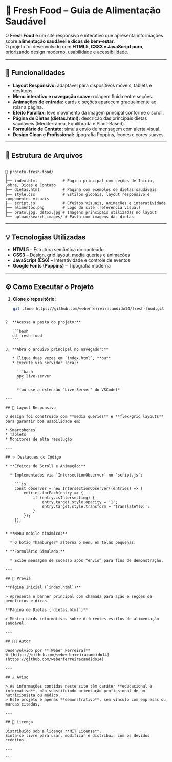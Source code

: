 # 🥗 Fresh Food – Guia de Alimentação Saudável

O **Fresh Food** é um site responsivo e interativo que apresenta informações sobre **alimentação saudável e dicas de bem-estar**.  
O projeto foi desenvolvido com **HTML5, CSS3 e JavaScript puro**, priorizando design moderno, usabilidade e acessibilidade.

---

## 🌱 Funcionalidades

- **Layout Responsivo:** adaptável para dispositivos móveis, tablets e desktops.  
- **Menu interativo e navegação suave:** rolagem fluida entre seções.  
- **Animações de entrada:** cards e seções aparecem gradualmente ao rolar a página.  
- **Efeito Parallax:** leve movimento da imagem principal conforme o scroll.  
- **Página de Dietas (dietas.html):** descrição das principais dietas saudáveis (Mediterrânea, Equilibrada e Plant-Based).  
- **Formulário de Contato:** simula envio de mensagem com alerta visual.  
- **Design Clean e Profissional:** tipografia Poppins, ícones e cores suaves.  

---

## 🧩 Estrutura de Arquivos

```

📁 projeto-fresh-food/
│
├── index.html           # Página principal com seções de Início, Sobre, Dicas e Contato
├── dietas.html          # Página com exemplos de dietas saudáveis
├── style.css            # Estilos globais, layout responsivo e componentes visuais
├── script.js            # Efeitos visuais, animações e interatividade
├── alimentos.png        # Logo do site (referência visual)
├── prato.jpg, detox.jpg # Imagens principais utilizadas no layout
└── upload/search_images/ # Pasta com imagens das dietas

````

---

## 💡 Tecnologias Utilizadas

- **HTML5** – Estrutura semântica do conteúdo  
- **CSS3** – Design, grid layout, media queries e animações  
- **JavaScript (ES6)** – Interatividade e controle de eventos  
- **Google Fonts (Poppins)** – Tipografia moderna  

---

## ⚙️ Como Executar o Projeto

1. **Clone o repositório:**
   ```bash
   git clone https://github.com/weberferreiracandido14/fresh-food.git
````

2. **Acesse a pasta do projeto:**

   ```bash
   cd fresh-food
   ```

3. **Abra o arquivo principal no navegador:**

   * Clique duas vezes em `index.html`, **ou**
   * Execute via servidor local:

     ```bash
     npx live-server
     ```

     *(ou use a extensão “Live Server” do VSCode)*

---

## 📱 Layout Responsivo

O design foi construído com **media queries** e **flex/grid layouts** para garantir boa usabilidade em:

* Smartphones
* Tablets
* Monitores de alta resolução

---

## ✨ Destaques do Código

* **Efeitos de Scroll e Animação:**

  * Implementados via `IntersectionObserver` no `script.js`:

    ```js
    const observer = new IntersectionObserver((entries) => {
        entries.forEach(entry => {
            if (entry.isIntersecting) {
                entry.target.style.opacity = '1';
                entry.target.style.transform = 'translateY(0)';
            }
        });
    });
    ```

* **Menu mobile dinâmico:**

  * O botão *hamburger* alterna o menu em telas pequenas.

* **Formulário Simulado:**

  * Exibe mensagem de sucesso após “envio” para fins de demonstração.

---

## 📸 Prévia

**Página Inicial (`index.html`)**

> Apresenta o banner principal com chamada para ação e seções de benefícios e dicas.

**Página de Dietas (`dietas.html`)**

> Mostra cards informativos sobre diferentes estilos de alimentação saudável.

---

## 🧑‍💻 Autor

Desenvolvido por **[Weber Ferreira]**
🌐 [https://github.com/weberferreiracandido14](https://github.com/weberferreiracandido14)

---

## ⚠️ Aviso

> As informações contidas neste site têm caráter **educacional e informativo**, não substituindo orientação profissional de um nutricionista ou médico.
> Este projeto é apenas **demonstrativo**, sem vínculo com empresas ou marcas citadas.

---

## 🪪 Licença

Distribuído sob a licença **MIT License**.
Sinta-se livre para usar, modificar e distribuir com os devidos créditos.

---

```
